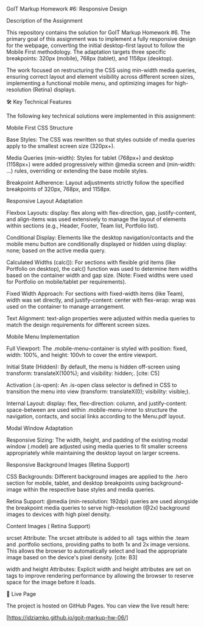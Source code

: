 GoIT Markup Homework #6: Responsive Design

Description of the Assignment

This repository contains the solution for GoIT Markup Homework #6. The primary goal of this assignment was to implement a fully responsive design for the webpage, converting the initial desktop-first layout to follow the Mobile First methodology. The adaptation targets three specific breakpoints: 320px (mobile), 768px (tablet), and 1158px (desktop).

The work focused on restructuring the CSS using min-width media queries, ensuring correct layout and element visibility across different screen sizes, implementing a functional mobile menu, and optimizing images for high-resolution (Retina) displays.

🛠️ Key Technical Features

The following key technical solutions were implemented in this assignment:

Mobile First CSS Structure

Base Styles: The CSS was rewritten so that styles outside of media queries apply to the smallest screen size (320px+).

Media Queries (min-width): Styles for tablet (768px+) and desktop (1158px+) were added progressively within @media screen and (min-width: ...) rules, overriding or extending the base mobile styles.

Breakpoint Adherence: Layout adjustments strictly follow the specified breakpoints of 320px, 768px, and 1158px.

Responsive Layout Adaptation

Flexbox Layouts: display: flex along with flex-direction, gap, justify-content, and align-items was used extensively to manage the layout of elements within sections (e.g., Header, Footer, Team list, Portfolio list).

Conditional Display: Elements like the desktop navigation/contacts and the mobile menu button are conditionally displayed or hidden using display: none; based on the active media query.

Calculated Widths (calc()): For sections with flexible grid items (like Portfolio on desktop), the calc() function was used to determine item widths based on the container width and gap size. (Note: Fixed widths were used for Portfolio on mobile/tablet per requirements).

Fixed Width Approach: For sections with fixed-width items (like Team), width was set directly, and justify-content: center with flex-wrap: wrap was used on the container to manage arrangement.

Text Alignment: text-align properties were adjusted within media queries to match the design requirements for different screen sizes.

Mobile Menu Implementation

Full Viewport: The .mobile-menu-container is styled with position: fixed, width: 100%, and height: 100vh to cover the entire viewport.

Initial State (Hidden): By default, the menu is hidden off-screen using transform: translateX(100%); and visibility: hidden;. [cite: C5]

Activation (.is-open): An .is-open class selector is defined in CSS to transition the menu into view (transform: translateX(0); visibility: visible;).

Internal Layout: display: flex, flex-direction: column, and justify-content: space-between are used within .mobile-menu-inner to structure the navigation, contacts, and social links according to the Menu.pdf layout.

Modal Window Adaptation

Responsive Sizing: The width, height, and padding of the existing modal window (.model) are adjusted using media queries to fit smaller screens appropriately while maintaining the desktop layout on larger screens.

Responsive Background Images (Retina Support)

CSS Backgrounds: Different background images are applied to the .hero section for mobile, tablet, and desktop breakpoints using background-image within the respective base styles and media queries.

Retina Support: @media (min-resolution: 192dpi) queries are used alongside the breakpoint media queries to serve high-resolution (@2x) background images to devices with high pixel density.

Content Images (<img> Retina Support)

srcset Attribute: The srcset attribute is added to all <img> tags within the .team and .portfolio sections, providing paths to both 1x and 2x image versions. This allows the browser to automatically select and load the appropriate image based on the device's pixel density. [cite: B3]

width and height Attributes: Explicit width and height attributes are set on <img> tags to improve rendering performance by allowing the browser to reserve space for the image before it loads.

🚀 Live Page

The project is hosted on GitHub Pages. You can view the live result here:

[https://idziamko.github.io/goit-markup-hw-06/]
